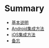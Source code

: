 # Summary

* [基本说明](README.md)
* [Android集成方法](android/start.md)
* [iOS集成方法](ios/start.md)
* [备忘](remark/design.md)
